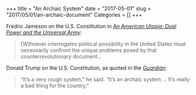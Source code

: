 +++
title = "An Archaic System"
date = "2017-05-01"
slug = "2017/05/01/an-archaic-document"
Categories = []
+++

Fredric Jameson on the U.S. Constitution in [*An American Utopia: Dual Power and the Universal Army*](https://www.versobooks.com/books/2118-an-american-utopia):

> \[W\]hoever interrogates political possibility in the United States must necessarily confront the unique problems posed by that counterrevolutionary document...

Donald Trump on the U.S. Constitution, as quoted in the [*Guardian*](https://www.theguardian.com/us-news/2017/apr/29/trump-blames-constitution-for-first-100-days-chaos-presidency):
> “It’s a very rough system,” he said. “It’s an archaic system … It’s really a bad thing for the country.”
